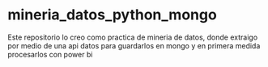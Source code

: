 # mineria_datos_python_mongo
Este repositorio lo creo como practica de mineria de datos, donde extraigo por medio de una api datos para guardarlos en mongo y en primera medida procesarlos con power bi
